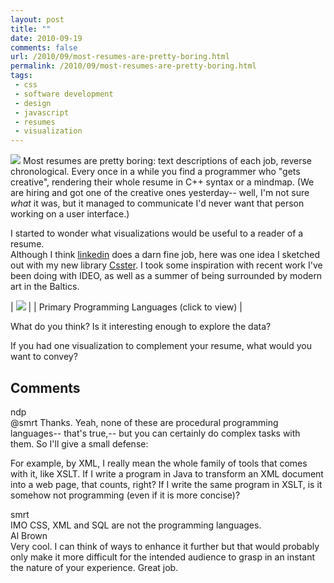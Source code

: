 ```yaml
---
layout: post
title: ""
date: 2010-09-19
comments: false
url: /2010/09/most-resumes-are-pretty-boring.html
permalink: /2010/09/most-resumes-are-pretty-boring.html
tags:
 - css
 - software development
 - design
 - javascript
 - resumes
 - visualization
---
```


[![](http://2.bp.blogspot.com/-H3rbqY4T-yA/T_EDGfGhgcI/AAAAAAAABF4/1Lz2AVcxSs0/s200/Screen+Shot+2012-07-01+at+7.06.56+PM.png)](http://2.bp.blogspot.com/-H3rbqY4T-yA/T_EDGfGhgcI/AAAAAAAABF4/1Lz2AVcxSs0/s1600/Screen+Shot+2012-07-01+at+7.06.56+PM.png)
Most resumes are pretty boring: text descriptions of each job, reverse chronological. Every once in a while you find a programmer who "gets creative", rendering their whole resume in C++ syntax or a mindmap. (We are hiring and got one of the creative ones yesterday-- well, I'm not sure _what_ it was, but it managed to communicate I'd never want that person working on a user interface.)  
  
I started to wonder what visualizations would be useful to a reader of a resume.   
Although I think [linkedin](http://www.linkedin.com/in/ndpsoftware) does a darn fine job, here was one idea I sketched out with my new library [Csster](http://github.com/ndp/csster).  I took some inspiration with recent work I've been doing with IDEO, as well as a summer of being surrounded by modern art in the Baltics.  
  

| [![](http://2.bp.blogspot.com/-H3rbqY4T-yA/T_EDGfGhgcI/AAAAAAAABF4/1Lz2AVcxSs0/s400/Screen+Shot+2012-07-01+at+7.06.56+PM.png)](http://2.bp.blogspot.com/-H3rbqY4T-yA/T_EDGfGhgcI/AAAAAAAABF4/1Lz2AVcxSs0/s1600/Screen+Shot+2012-07-01+at+7.06.56+PM.png) |
| Primary Programming Languages (click to view) |

  
What do you think? Is it interesting enough to explore the data?  
  
If you had one visualization to complement your resume, what would you want to convey? <h2>Comments</h2>
<div class='comments'>
<div class='comment'>
<div class='author'>ndp</div>
<div class='content'>
@smrt Thanks. Yeah, none of these are procedural programming languages-- that's true,-- but you can certainly do complex tasks with them. So I'll give a small defense:  
  
For example, by XML, I really mean the whole family of tools that comes with it, like XSLT. If I write a program in Java to transform an XML document into a web page, that counts, right? If I write the same program in XSLT, is it somehow not programming (even if it is more concise)?

</div>
</div>
<div class='comment'>
<div class='author'>smrt</div>
<div class='content'>
IMO CSS, XML and SQL are not the programming languages.

</div>
</div>
<div class='comment'>
<div class='author'>Al Brown</div>
<div class='content'>
Very cool. I can think of ways to enhance it further but that would probably only make it more difficult for the intended audience to grasp in an instant the nature of your experience. Great job.

</div>
</div>
</div>
